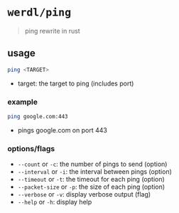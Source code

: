 # `werdl/ping`
> ping rewrite in rust
## usage
```sh
ping <TARGET>
```
- target: the target to ping (includes port)
### example
```sh
ping google.com:443
```
- pings google.com on port 443
### options/flags
- `--count` or `-c`: the number of pings to send (option)
- `--interval` or `-i`: the interval between pings (option)
- `--timeout` or `-t`: the timeout for each ping (option)
- `--packet-size` or `-p`: the size of each ping (option)
- `--verbose` or `-v`: display verbose output (flag)
- `--help` or `-h`: display help
